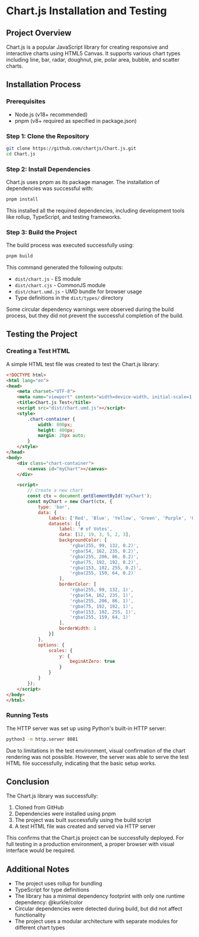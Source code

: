 # Chart.js Installation and Testing

## Project Overview
Chart.js is a popular JavaScript library for creating responsive and interactive charts using HTML5 Canvas. It supports various chart types including line, bar, radar, doughnut, pie, polar area, bubble, and scatter charts.

## Installation Process

### Prerequisites
- Node.js (v18+ recommended)
- pnpm (v8+ required as specified in package.json)

### Step 1: Clone the Repository
```bash
git clone https://github.com/chartjs/Chart.js.git
cd Chart.js
```

### Step 2: Install Dependencies
Chart.js uses pnpm as its package manager. The installation of dependencies was successful with:
```bash
pnpm install
```

This installed all the required dependencies, including development tools like rollup, TypeScript, and testing frameworks.

### Step 3: Build the Project
The build process was executed successfully using:
```bash
pnpm build
```

This command generated the following outputs:
- `dist/chart.js` - ES module
- `dist/chart.cjs` - CommonJS module
- `dist/chart.umd.js` - UMD bundle for browser usage
- Type definitions in the `dist/types/` directory

Some circular dependency warnings were observed during the build process, but they did not prevent the successful completion of the build.

## Testing the Project

### Creating a Test HTML
A simple HTML test file was created to test the Chart.js library:
```html
<!DOCTYPE html>
<html lang="en">
<head>
    <meta charset="UTF-8">
    <meta name="viewport" content="width=device-width, initial-scale=1.0">
    <title>Chart.js Test</title>
    <script src="dist/chart.umd.js"></script>
    <style>
        .chart-container {
            width: 800px;
            height: 400px;
            margin: 20px auto;
        }
    </style>
</head>
<body>
    <div class="chart-container">
        <canvas id="myChart"></canvas>
    </div>

    <script>
        // Create a new chart
        const ctx = document.getElementById('myChart');
        const myChart = new Chart(ctx, {
            type: 'bar',
            data: {
                labels: ['Red', 'Blue', 'Yellow', 'Green', 'Purple', 'Orange'],
                datasets: [{
                    label: '# of Votes',
                    data: [12, 19, 3, 5, 2, 3],
                    backgroundColor: [
                        'rgba(255, 99, 132, 0.2)',
                        'rgba(54, 162, 235, 0.2)',
                        'rgba(255, 206, 86, 0.2)',
                        'rgba(75, 192, 192, 0.2)',
                        'rgba(153, 102, 255, 0.2)',
                        'rgba(255, 159, 64, 0.2)'
                    ],
                    borderColor: [
                        'rgba(255, 99, 132, 1)',
                        'rgba(54, 162, 235, 1)',
                        'rgba(255, 206, 86, 1)',
                        'rgba(75, 192, 192, 1)',
                        'rgba(153, 102, 255, 1)',
                        'rgba(255, 159, 64, 1)'
                    ],
                    borderWidth: 1
                }]
            },
            options: {
                scales: {
                    y: {
                        beginAtZero: true
                    }
                }
            }
        });
    </script>
</body>
</html>
```

### Running Tests
The HTTP server was set up using Python's built-in HTTP server:
```bash
python3 -m http.server 8081
```

Due to limitations in the test environment, visual confirmation of the chart rendering was not possible. However, the server was able to serve the test HTML file successfully, indicating that the basic setup works.

## Conclusion

The Chart.js library was successfully:
1. Cloned from GitHub
2. Dependencies were installed using pnpm
3. The project was built successfully using the build script
4. A test HTML file was created and served via HTTP server

This confirms that the Chart.js project can be successfully deployed. For full testing in a production environment, a proper browser with visual interface would be required.

## Additional Notes

- The project uses rollup for bundling
- TypeScript for type definitions
- The library has a minimal dependency footprint with only one runtime dependency: @kurkle/color
- Circular dependencies were detected during build, but did not affect functionality
- The project uses a modular architecture with separate modules for different chart types